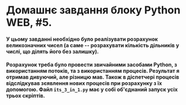 # Домашнє завдання блоку Python WEB, #5.

#### У цьому завданні необхідно було реалізувати розрахунок великозначних чисел (а саме -- розрахувати кількість дільників у числі, що ділять його без залишку).
#### Розрахунок треба було провести звичайними засобами Python, з використанням потоків, та з використанням процесів. Результат я отримав дивуючий, але різницю мав. Також в діспетчері процесів відслідкував зєявлення нових процесів при розрахунку з їх допомогою. Файл `its_3_in_1.py` має у собі об'єднаний запуск усіх трьох скріптів.




